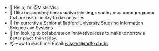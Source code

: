 - 👋 Hello, I’m @MisterViss
- 👀 I like to spend my time creative thinking, creating music and programs that are useful in day to day activities.
- 🌱 I’m currently a Senior at Radford University Studying Information Science and Systems.
- 👥 I’m looking to collaborate on innovative ideas to make tomorrow a better place than today.
- 📫 How to reach me: Email: jvisser1@radford.edu

<!---
MisterViss/MisterViss is a ✨ special ✨ repository because its `README.md` (this file) appears on your GitHub profile.
You can click the Preview link to take a look at your changes.
--->
